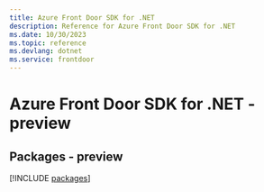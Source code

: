 ```yaml
---
title: Azure Front Door SDK for .NET
description: Reference for Azure Front Door SDK for .NET
ms.date: 10/30/2023
ms.topic: reference
ms.devlang: dotnet
ms.service: frontdoor
---
```

# Azure Front Door SDK for .NET - preview
## Packages - preview
[!INCLUDE [packages](front-door-index.md)]